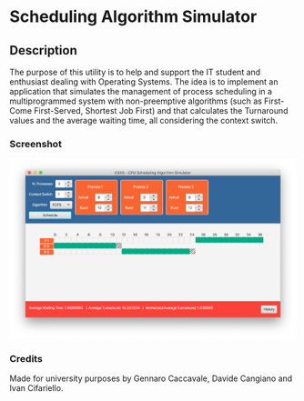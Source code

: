 # Scheduling Algorithm Simulator

## Description
The purpose of this utility is to help and support the IT student and enthusiast dealing with Operating Systems.
The idea is to implement an application that simulates the management of process scheduling in a multiprogrammed system with non-preemptive algorithms (such as First-Come First-Served, Shortest Job First) and that calculates the Turnaround values and the average waiting time, all considering the context switch.

### Screenshot

![Process Scheduling Screenshot](https://github.com/phaeena/SchedulingProject/raw/master/Schermata%202020-02-17%20alle%2014.34.16.png)

### Credits
Made for university purposes by Gennaro Caccavale, Davide Cangiano and Ivan Cifariello.
